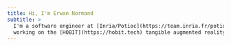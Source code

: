 ```yaml
---
title: Hi, I'm Erwan Normand
subtitle: >
  I'm a software engineer at [Inria/Potioc](https://team.inria.fr/potioc/fr/) (Bordeaux, France)
  working on the [HOBIT](https://hobit.tech) tangible augmented reality optical bench.
---
```

